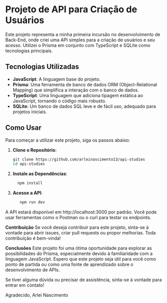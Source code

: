 # Projeto de API para Criação de Usuários

Este projeto representa a minha primeira incursão no desenvolvimento de Back-End, onde criei uma API simples para a criação de usuários e seu acesso. Utilizei o Prisma em conjunto com TypeScript e SQLite como tecnologias principais.

## Tecnologias Utilizadas

- **JavaScript**: A linguagem base do projeto.
- **Prisma**: Uma ferramenta de banco de dados ORM (Object-Relational Mapping) que simplifica a interação com o banco de dados.
- **TypeScript**: Uma linguagem que adiciona tipagem estática ao JavaScript, tornando o código mais robusto.
- **SQLite**: Um banco de dados SQL leve e de fácil uso, adequado para projetos iniciais.

## Como Usar

Para começar a utilizar este projeto, siga os passos abaixo:

1. **Clone o Repositório**:

   ```bash
   git clone https://github.com/arleinascimento13/api-studies
   cd api-studies
2. **Instale as Dependências**:
   ```bash
     npm install

3. **Acesse a API**:
   ```bash
      npm run dev
A API estará disponível em http://localhost:3000 por padrão. Você pode usar ferramentas como o Postman ou o curl para testar os endpoints.

**Contribuição**
Se você deseja contribuir para este projeto, sinta-se à vontade para abrir issues, criar pull requests ou propor melhorias. Toda contribuição é bem-vinda!

**Conclusões**
Este projeto foi uma ótima oportunidade para explorar as possibilidades do Prisma, especialmente devido à familiaridade com a linguagem JavaScript. Espero que este projeto seja útil para você como ponto de partida ou como uma fonte de aprendizado sobre o desenvolvimento de APIs.

Se tiver alguma dúvida ou precisar de assistência, sinta-se à vontade para entrar em contato!

Agradecido, Arlei Nascimento
   
